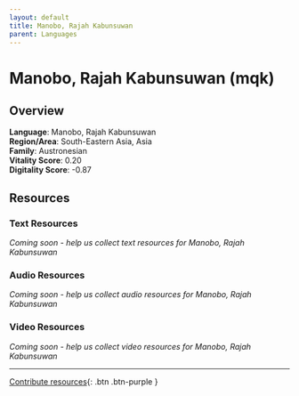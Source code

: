 ```yaml
---
layout: default
title: Manobo, Rajah Kabunsuwan
parent: Languages
---
```


# Manobo, Rajah Kabunsuwan (mqk)

## Overview

**Language**: Manobo, Rajah Kabunsuwan  
**Region/Area**: South-Eastern Asia, Asia  
**Family**: Austronesian  
**Vitality Score**: 0.20  
**Digitality Score**: -0.87  

## Resources

### Text Resources
*Coming soon - help us collect text resources for Manobo, Rajah Kabunsuwan*

### Audio Resources
*Coming soon - help us collect audio resources for Manobo, Rajah Kabunsuwan*

### Video Resources
*Coming soon - help us collect video resources for Manobo, Rajah Kabunsuwan*

---

[Contribute resources](https://fairtrain.github.io/){: .btn .btn-purple }
